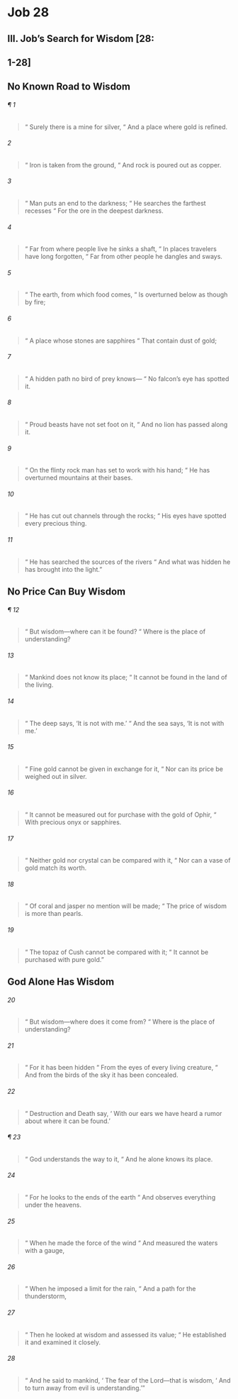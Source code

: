 # Job 28
## III. Job’s Search for Wisdom [28:
## 1-28]
## No Known Road to Wisdom
###### ¶ 1
>  “ Surely there is a mine for silver,
>  “ And a place where gold is refined.
###### 2
>  “ Iron is taken from the ground,
>  “ And rock is poured out as copper.
###### 3
>  “ Man puts an end to the darkness;
>  “ He searches the farthest recesses
>  “ For the ore in the deepest darkness.
###### 4
>  “ Far from where people live he sinks a shaft,
>  “ In places travelers have long forgotten,
>  “ Far from other people he dangles and sways.
###### 5
>  “ The earth, from which food comes,
>  “ Is overturned below as though by fire;
###### 6
>  “ A place whose stones are sapphires
>  “ That contain dust of gold;
###### 7
>  “ A hidden path no bird of prey knows—
>  “ No falcon’s eye has spotted it.
###### 8
>  “ Proud beasts have not set foot on it,
>  “ And no lion has passed along it.
###### 9
>  “ On the flinty rock man has set to work with his hand;
>  “ He has overturned mountains at their bases.
###### 10
>  “ He has cut out channels through the rocks;
>  “ His eyes have spotted every precious thing.
###### 11
>  “ He has searched the sources of the rivers
>  “ And what was hidden he has brought into the light.”
## No Price Can Buy Wisdom
###### ¶ 12
>  “ But wisdom—where can it be found?
>  “ Where is the place of understanding?
###### 13
>  “ Mankind does not know its place;
>  “ It cannot be found in the land of the living.
###### 14
>  “ The deep says, ‘It is not with me.’
>  “ And the sea says, ‘It is not with me.’
###### 15
>  “ Fine gold cannot be given in exchange for it,
>  “ Nor can its price be weighed out in silver.
###### 16
>  “ It cannot be measured out for purchase with the gold of Ophir,
>  “ With precious onyx or sapphires.
###### 17
>  “ Neither gold nor crystal can be compared with it,
>  “ Nor can a vase of gold match its worth.
###### 18
>  “ Of coral and jasper no mention will be made;
>  “ The price of wisdom is more than pearls.
###### 19
>  “ The topaz of Cush cannot be compared with it;
>  “ It cannot be purchased with pure gold.”
## God Alone Has Wisdom
###### 20
>  “ But wisdom—where does it come from?
>  “ Where is the place of understanding?
###### 21
>  “ For it has been hidden
>  “ From the eyes of every living creature,
>  “ And from the birds of the sky it has been concealed.
###### 22
>  “ Destruction and Death say,
>  ‘ With our ears we have heard a rumor about where it can be found.’
###### ¶ 23
>  “ God understands the way to it,
>  “ And he alone knows its place.
###### 24
>  “ For he looks to the ends of the earth
>  “ And observes everything under the heavens.
###### 25
>  “ When he made the force of the wind
>  “ And measured the waters with a gauge,
###### 26
>  “ When he imposed a limit for the rain,
>  “ And a path for the thunderstorm,
###### 27
>  “ Then he looked at wisdom and assessed its value;
>  “ He established it and examined it closely.
###### 28
>  “ And he said to mankind,
>  ‘ The fear of the Lord—that is wisdom,
>  ‘ And to turn away from evil is understanding.’”
